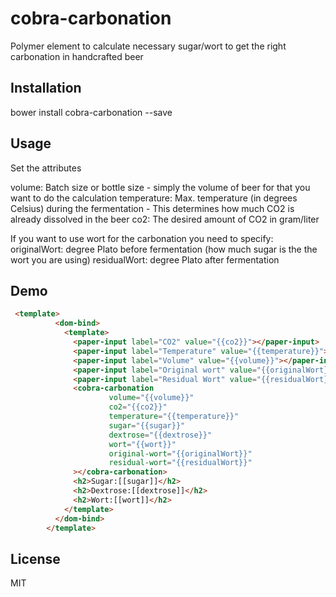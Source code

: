 # cobra-carbonation
Polymer element to calculate necessary sugar/wort to get the right carbonation in handcrafted beer
## Installation
bower install cobra-carbonation --save
## Usage
Set the attributes 

volume: Batch size or bottle size - simply the volume of beer for that you want to do the calculation
temperature: Max. temperature (in degrees Celsius) during the fermentation - This determines how much CO2 is already dissolved in the beer
co2: The desired amount of CO2 in gram/liter

If you want to use wort for the carbonation you need to specify: 
originalWort: degree Plato before fermentation (how much sugar is the the wort you are using)
residualWort: degree Plato after fermentation 

## Demo
<!--
```
<custom-element-demo>
  <template>
    <link rel="import" href="cobra-carbonation.html">
    <next-code-block></next-code-block>
  </template>
</custom-element-demo>
```
-->
```html
 <template>
          <dom-bind>
            <template>
              <paper-input label="CO2" value="{{co2}}"></paper-input>
              <paper-input label="Temperature" value="{{temperature}}"></paper-input>
              <paper-input label="Volume" value="{{volume}}"></paper-input>
              <paper-input label="Original wort" value="{{originalWort}}"></paper-input>
              <paper-input label="Residual Wort" value="{{residualWort}}"></paper-input>
              <cobra-carbonation
                      volume="{{volume}}"
                      co2="{{co2}}"
                      temperature="{{temperature}}"
                      sugar="{{sugar}}"
                      dextrose="{{dextrose}}"
                      wort="{{wort}}"
                      original-wort="{{originalWort}}"
                      residual-wort="{{residualWort}}"
              ></cobra-carbonation>
              <h2>Sugar:[[sugar]]</h2>
              <h2>Dextrose:[[dextrose]]</h2>
              <h2>Wort:[[wort]]</h2>
            </template>
          </dom-bind>
        </template>
```



## License
MIT

